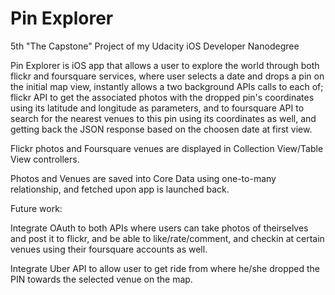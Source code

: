 # Pin Explorer
5th "The Capstone" Project of my Udacity iOS Developer Nanodegree

Pin Explorer is iOS app that allows a user to explore the world through both flickr and foursquare services, where user selects a date and drops a pin on the initial map view, instantly allows a two background APIs calls to each of; flickr API to get the associated photos with the dropped pin's coordinates using its latitude and longitude as parameters, and to foursquare API to search for the nearest venues to this pin using its coordinates as well, and getting back the JSON response based on the choosen date at first view.

Flickr photos and Foursquare venues are displayed in Collection View/Table View controllers.

Photos and Venues are saved into Core Data using one-to-many relationship, and fetched upon app is launched back.

Future work:

Integrate OAuth to both APIs where users can take photos of theirselves and post it to flickr, and be able to like/rate/comment, and checkin at certain venues using their foursquare accounts as well.

Integrate Uber API to allow user to get ride from where he/she dropped the PIN towards the selected venue on the map.
